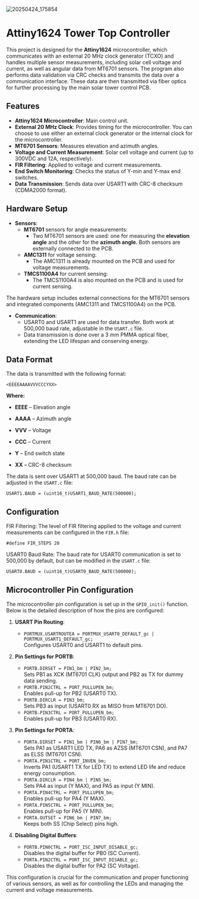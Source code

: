 ![20250424_175854](https://github.com/user-attachments/assets/705bd36b-966e-4dae-a575-08820325abdc)

# Attiny1624 Tower Top Controller

This project is designed for the **Attiny1624** microcontroller, which communicates with an external 20 MHz clock generator (TCXO) and handles multiple sensor measurements, including solar cell voltage and current, as well as angular data from MT6701 sensors. The program also performs data validation via CRC checks and transmits the data over a communication interface. These data are then transmitted via fiber optics for further processing by the main solar tower control PCB.

## Features

- **Attiny1624 Microcontroller**: Main control unit.
- **External 20 MHz Clock**: Provides timing for the microcontroller. You can choose to use either an external clock generator or the internal clock for the microcontroller.
- **MT6701 Sensors**: Measures elevation and azimuth angles.
- **Voltage and Current Measurement**: Solar cell voltage and current (up to 300VDC and 12A, respectively).
- **FIR Filtering**: Applied to voltage and current measurements.
- **End Switch Monitoring**: Checks the status of Y-min and Y-max end switches.
- **Data Transmission**: Sends data over USART1 with CRC-8 checksum (CDMA2000 format).

## Hardware Setup

- **Sensors**:
  - **MT6701** sensors for angle measurements:
    - Two MT6701 sensors are used: one for measuring the **elevation angle** and the other for the **azimuth angle**. Both sensors are externally connected to the PCB.
  - **AMC1311** for voltage sensing:
    - The AMC1311 is already mounted on the PCB and used for voltage measurements.
  - **TMCS1100A4** for current sensing:
    - The TMCS1100A4 is also mounted on the PCB and is used for current sensing.

The hardware setup includes external connections for the MT6701 sensors and integrated components (AMC1311 and TMCS1100A4) on the PCB.

  
- **Communication**:
  - USART0 and USART1 are used for data transfer. Both work at 500,000 baud rate, adjustable in the `USART.c` file.
  - Data transmission is done over a 3 mm PMMA optical fiber, extending the LED lifespan and conserving energy.

## Data Format

The data is transmitted with the following format:

```
<EEEEAAAAVVVCCCYXX>
```
**Where:**

* **EEEE** – Elevation angle

* **AAAA** – Azimuth angle

* **VVV** – Voltage

* **CCC** – Current

* **Y** – End switch state

* **XX** – CRC-8 checksum

The data is sent over USART1 at 500,000 baud. The baud rate can be adjusted in the ```USART.c``` file:
```
USART1.BAUD = (uint16_t)USART1_BAUD_RATE(500000);
```
## Configuration
FIR Filtering: The level of FIR filtering applied to the voltage and current measurements can be configured in the ```FIR.h``` file:

```
#define FIR_STEPS 20
```
USART0 Baud Rate: The baud rate for USART0 communication is set to 500,000 by default, but can be modified in the ```USART.c``` file:

```
USART0.BAUD = (uint16_t)USART0_BAUD_RATE(500000);
```
## Microcontroller Pin Configuration

The microcontroller pin configuration is set up in the `GPIO_init()` function. Below is the detailed description of how the pins are configured:

1. **USART Pin Routing**:
   - `PORTMUX.USARTROUTEA = PORTMUX_USART0_DEFAULT_gc | PORTMUX_USART1_DEFAULT_gc;`  
     Configures USART0 and USART1 to default pins.

2. **Pin Settings for PORTB**:
   - `PORTB.DIRSET = PIN1_bm | PIN2_bm;`  
     Sets PB1 as XCK (MT6701 CLK) output and PB2 as TX for dummy data sending.
   - `PORTB.PIN2CTRL = PORT_PULLUPEN_bm;`  
     Enables pull-up for PB2 (USART0 TX).
   - `PORTB.DIRCLR = PIN3_bm;`  
     Sets PB3 as input (USART0 RX as MISO from MT6701 DO).
   - `PORTB.PIN3CTRL = PORT_PULLUPEN_bm;`  
     Enables pull-up for PB3 (USART0 RX).

3. **Pin Settings for PORTA**:
   - `PORTA.DIRSET = PIN1_bm | PIN6_bm | PIN7_bm;`  
     Sets PA1 as USART1 LED TX, PA6 as AZSS (MT6701 CSN), and PA7 as ELSS (MT6701 CSN).
   - `PORTA.PIN1CTRL = PORT_INVEN_bm;`  
     Inverts PA1 (USART1 TX for LED TX) to extend LED life and reduce energy consumption.
   - `PORTA.DIRCLR = PIN4_bm | PIN5_bm;`  
     Sets PA4 as input (Y MAX), and PA5 as input (Y MIN).
   - `PORTA.PIN4CTRL = PORT_PULLUPEN_bm;`  
     Enables pull-up for PA4 (Y MAX).
   - `PORTA.PIN5CTRL = PORT_PULLUPEN_bm;`  
     Enables pull-up for PA5 (Y MIN).
   - `PORTA.OUTSET = PIN6_bm | PIN7_bm;`  
     Keeps both SS (Chip Select) pins high.

4. **Disabling Digital Buffers**:
   - `PORTB.PIN0CTRL = PORT_ISC_INPUT_DISABLE_gc;`  
     Disables the digital buffer for PB0 (SC Current).
   - `PORTA.PIN2CTRL = PORT_ISC_INPUT_DISABLE_gc;`  
     Disables the digital buffer for PA2 (SC Voltage).

This configuration is crucial for the communication and proper functioning of various sensors, as well as for controlling the LEDs and managing the current and voltage measurements.
